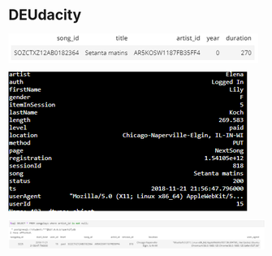 # DEUdacity

![Duration 270](https://github.com/duskaan/DEUdacity/blob/master/image.png)

![Duration 269.58](https://github.com/duskaan/DEUdacity/blob/master/screenshot2.PNG)

![Songplays Result](https://github.com/duskaan/DEUdacity/blob/master/Screenshot.PNG)
